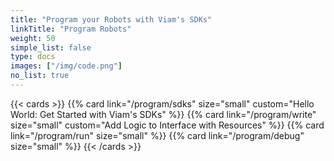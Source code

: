 ```yaml
---
title: "Program your Robots with Viam's SDKs"
linkTitle: "Program Robots"
weight: 50
simple_list: false
type: docs
images: ["/img/code.png"]
no_list: true
---
```


{{< cards >}}
    {{% card link="/program/sdks" size="small" custom="Hello World: Get Started with Viam's SDKs" %}}
    {{% card link="/program/write" size="small" custom="Add Logic to Interface with Resources" %}}
    {{% card link="/program/run" size="small" %}}
    {{% card link="/program/debug" size="small" %}}
{{< /cards >}}

<!-- TODO: Better pictures besides just the same SDK ones

Also add more fun pictures info here, possibly from tutorials, showing what you *can* do with Viam's SDKs or at least giving a better over?  -->
